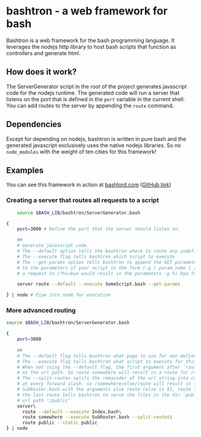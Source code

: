 # bashtron - a web framework for bash
Bashtron is a web framework for the bash programming language. It leverages
the nodejs http library to host bash scripts that function as controllers and generate html.

## How does it work?
The ServerGenerator script in the root of the project generates javascript code for the nodejs
runtime. The generated code will run a server that listens on the port that is defined in the `port`
variable in the current shell. You can add routes to the server by appending the `route` command.

## Dependencies
Except for depending on nodejs, bashtron is written in pure bash and the generated javascript
exclusively uses the native nodejs libraries. So no `node_modules` with the weight of ten cities
for this framework!

## Examples
You can see this framework in action at [bashlord.com](http://bashlord.com) ([GitHub link](https://github.com/redrock9/bashlord.com))

### Creating a server that routes all requests to a script
```bash
    source $BASH_LIB/bashtron/ServerGenerator.bash 

{ 
    port=3000 # Define the port that the server should listen on.

    ##
    # Generate javascript code.
    # The --default option tells the bashtron where to route any undefined routes to.
    # The --execute flag tells bashtron which script to execute
    # The --get-params option tells bashtron to append the GET parameters of the request
    # to the parameters of your script in the form [-g [ param_name ] [ param_value ]]
    # a request to /?hi=bye would result in the parameters -g hi bye for example.

    server route --default --execute SomeScript.bash --get-params

} | node # Pipe into node for execution
```

### More advanced routing
```bash
source $BASH_LIB/bashtron/ServerGenerator.bash

{
    port=3000
  
    ##
    # The --default flag tells bashtron what page to use for non defined routes.
    # The --execute flag tells bashtron what script to execute for this route.
    # When not using the --default flag, the first argument after `route` is used
    # as the url path. So route somewhere will result in a route for /somewhere.
    # The --split-routes splits the remainder of the url string into command line arguments
    # at every forward slash, so /somewhere/else/route will result in the execution of 
    # SubRouter.bash with the arguments else route (else is $1, route is $2)
    # the last route tells bashtron to serve the files in the dir 'public' at the
    # url path '/public'
    server\ 
      route --default --execute Index.bash\
      route somewhere --execute SubRouter.bash --split-routes\
      route public --static public
} | node 
```


